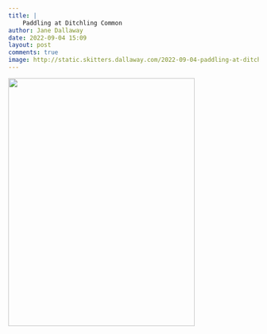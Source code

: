 ```yaml
---
title: |
    Paddling at Ditchling Common
author: Jane Dallaway
date: 2022-09-04 15:09
layout: post
comments: true
image: http://static.skitters.dallaway.com/2022-09-04-paddling-at-ditchling-common-fullsize-0.jpeg
---
```


<a href="http://static.skitters.dallaway.com/2022-09-04-paddling-at-ditchling-common-fullsize-0.jpeg"><img src="http://static.skitters.dallaway.com/2022-09-04-paddling-at-ditchling-common-thumb-0.jpeg" width="375" height="500"></a>



